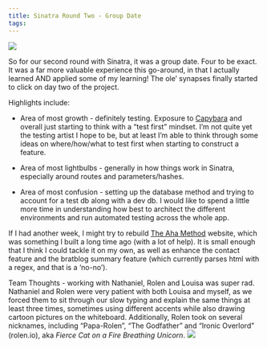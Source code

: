 ```yaml
---
title: Sinatra Round Two - Group Date
tags:
---
```


![](/images/two-spacegals.png)

So for our second round with Sinatra, it was a group date. Four to be
exact. It was a far more valuable experience this
go-around, in that I actually learned AND applied some of my learning! The ole’
synapses finally started to click on day two of the project.

Highlights include:

+ Area of most growth - definitely testing. Exposure to <a href=
"https://github.com/jnicklas/capybara" target= blank>Capybara</a> and
overall just starting to think with a “test first” mindset. I’m not
quite yet the testing artist I hope to be, but at least I’m able to
think through some ideas on where/how/what to test first when
starting to construct a feature. 

+ Area of most lightbulbs - generally in how things work in
  Sinatra, especially around routes and parameters/hashes. 

+ Area of most confusion - setting up the database method and trying to
account for a test db along with a dev db. I would like to spend a
little more time in understanding how best to architect the different
environments and run automated testing across the whole app.

If I had another week, I might try to rebuild <a href=
'http://www.aha-method.com/' target= blank>The Aha Method</a> website,
which was something I built a long time ago (with a lot of help). It is
small enough that I think I could tackle it on my own, as well as
enhance the contact feature and the bratblog summary feature (which
currently parses html with a regex, and that is a ‘no-no’). 

Team Thoughts - working with Nathaniel, Rolen and Louisa was super
rad. Nathaniel and Rolen were very patient with both Louisa and
myself, as we forced them to sit through our slow typing and
explain the same things at least three times, sometimes using different
accents while also drawing cartoon pictures on the whiteboard.
Additionally, Rolen took on several nicknames, including
“Papa-Rolen”, “The Godfather” and “Ironic Overlord” (rolen.io), aka
*Fierce Cat on a Fire Breathing Unicorn*.
![](/images/rolen-io.png)
